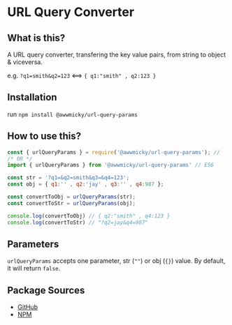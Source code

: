 # URL Query Converter

## What is this?

A URL query converter, transfering the key value pairs, from string to object & viceversa.

e.g. `?q1=smith&q2=123` <==> `{ q1:"smith" , q2:123 }`

## Installation

run `npm install @awwmicky/url-query-params`

## How to use this?

```js
const { urlQueryParams } = require('@awwmicky/url-query-params'); //
/* OR */
import { urlQueryParams } from '@awwmicky/url-query-params' // ES6

const str = '?q1=&q2=smith&q3=&q4=123';
const obj = { q1:'' , q2:'jay' , q3:'' , q4:987 };

const convertToObj = urlQueryParams(str);
const convertToStr = urlQueryParams(obj);

console.log(convertToObj) // { q2:"smith" , q4:123 }
console.log(convertToStr) // "?q2=jay&q4=987"
```

## Parameters

`urlQueryParams` accepts one parameter, str (`""`) or obj (`{}`) value. By default, it will return `false`.

## Package Sources
- [GitHub](https://github.com/awwmicky/npm-url-query-params)
- [NPM](https://www.npmjs.com/package/@awwmicky/url-query-params)